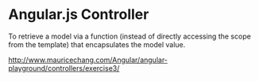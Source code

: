 # Angular.js Controller

To retrieve a model via a function (instead of directly accessing the scope from the
template) that encapsulates the model value.

http://www.mauricechang.com/Angular/angular-playground/controllers/exercise3/
